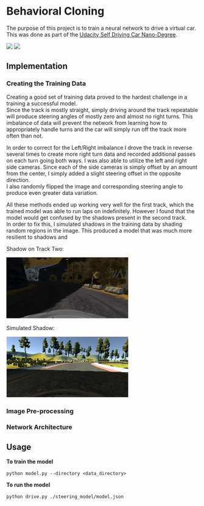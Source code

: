 
# Behavioral Cloning

The purpose of this project is to train a neural network to drive a virtual car.  
This was done as part of the
[Udacity Self Driving Car Nano-Degree]([https://www.udacity.com/course/self-driving-car-engineer-nanodegree--nd013).

![](https://github.com/Justin-Kuehn/CarND-Behavioral-Cloning/blob/master/img/track1.gif)
![](https://github.com/Justin-Kuehn/CarND-Behavioral-Cloning/blob/master/img/track2.gif)

## Implementation

### Creating the Training Data

Creating a good set of training data proved to the hardest challenge in a training a successful model.  
Since the track is mostly straight, simply driving around the track repeatable will produce steering angles of mostly zero and almost 
no right turns.  This imbalance of data will prevent the network from learning how to appropriately handle turns
and the car will simply run off the track more often than not.

In order to correct for the Left/Right imbalance I drove the track in reverse several 
times to create more right turn data and recorded additional passes on each turn going both ways.  I was 
also able to utilize the left and right side cameras. Since each of the side cameras is 
simply offset by an amount from the center,  I simply added a slight steering offset in the opposite direction.  
I also randomly flipped the image and corresponding steering angle to produce even greater data variation.

All these methods ended up working very well for the first track, which the trained model was able to run laps
on indefinitely. However I found that the model would get confused by the shadows present in the second track.  
In order to fix this, I simulated shadows in the training data by shading 
random regions in the image.  This produced a model that was much more resilient to shadows and 

Shadow on Track Two:

![Track Shadow](https://github.com/Justin-Kuehn/CarND-Behavioral-Cloning/blob/master/img/shadow.jpg)

Simulated Shadow:

![Simulated Shadow](https://github.com/Justin-Kuehn/CarND-Behavioral-Cloning/blob/master/img/simshadow.png)

### Image Pre-processing


### Network Architecture


## Usage

**To train the model**
```
python model.py --directory <data_directory>
```


**To run the model**

```
python drive.py ./steering_model/model.json
```